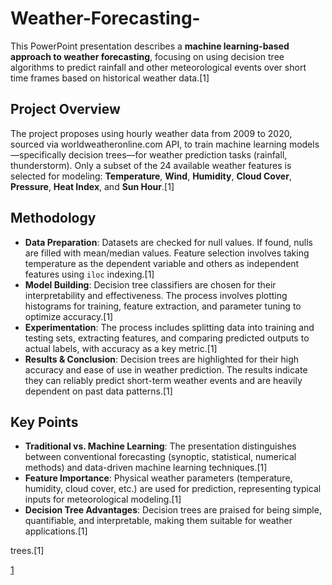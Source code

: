 # Weather-Forecasting-
This PowerPoint presentation describes a **machine learning-based approach to weather forecasting**, focusing on using decision tree algorithms to predict rainfall and other meteorological events over short time frames based on historical weather data.[1]

## Project Overview

The project proposes using hourly weather data from 2009 to 2020, sourced via worldweatheronline.com API, to train machine learning models—specifically decision trees—for weather prediction tasks (rainfall, thunderstorm). Only a subset of the 24 available weather features is selected for modeling: **Temperature**, **Wind**, **Humidity**, **Cloud Cover**, **Pressure**, **Heat Index**, and **Sun Hour**.[1]

## Methodology

- **Data Preparation**: Datasets are checked for null values. If found, nulls are filled with mean/median values. Feature selection involves taking temperature as the dependent variable and others as independent features using `iloc` indexing.[1]
- **Model Building**: Decision tree classifiers are chosen for their interpretability and effectiveness. The process involves plotting histograms for training, feature extraction, and parameter tuning to optimize accuracy.[1]
- **Experimentation**: The process includes splitting data into training and testing sets, extracting features, and comparing predicted outputs to actual labels, with accuracy as a key metric.[1]
- **Results & Conclusion**: Decision trees are highlighted for their high accuracy and ease of use in weather prediction. The results indicate they can reliably predict short-term weather events and are heavily dependent on past data patterns.[1]

## Key Points

- **Traditional vs. Machine Learning**: The presentation distinguishes between conventional forecasting (synoptic, statistical, numerical methods) and data-driven machine learning techniques.[1]
- **Feature Importance**: Physical weather parameters (temperature, humidity, cloud cover, etc.) are used for prediction, representing typical inputs for meteorological modeling.[1]
- **Decision Tree Advantages**: Decision trees are praised for being simple, quantifiable, and interpretable, making them suitable for weather applications.[1]


trees.[1]

[1](https://ppl-ai-file-upload.s3.amazonaws.com/web/direct-files/attachments/100760542/123d1024-e3ad-48f2-aeae-9569e3336e88/Financial-design.pptx)
